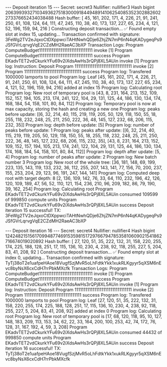 --- Deposit iteration 15 ---
Secret: secret3
Nullifier: nullifier3
Hash bigint 20639939327103493627518300091844948914106254085352302882602273376652434038488
Hash buffer: [
   45, 161, 202, 171,   4, 226,  21,  91,
  241, 250,  61, 108, 124,  64, 111,  47,
  245, 110,  38,  40, 173, 137, 227,  65,
  234,   4, 121,  52, 196, 159,  94, 216
]
Constructing deposit transaction...
✅ Found empty slot at index 15, updating...
Transaction confirmed with signature: 3FeWg2TV2eJqxoCtDXppwciTAHtNwhQDje6ZhjZN7mP6nN4qKADygeqPs9JSfGVrLqrvgVqE2CZdMH2RaeAC3bXP
Transaction Logs:
Program ComputeBudget111111111111111111111111111111 invoke [1]
Program ComputeBudget111111111111111111111111111111 success
Program EKadvTET2vdCkurkYFu69v2iXdsAwHs3rQPj8XL5AUin invoke [1]
Program log: Instruction: Deposit
Program 11111111111111111111111111111111 invoke [2]
Program 11111111111111111111111111111111 success
Program log: Transfered 1000000 lamports to pool
Program log: Leaf [45, 161, 202, 171, 4, 226, 21, 91, 241, 250, 61, 108, 124, 64, 111, 47, 245, 110, 38, 40, 173, 137, 227, 65, 234, 4, 121, 52, 196, 159, 94, 216] 
added at index 15
Program log: Calculating root
Program log: New root of temporary pool is [43, 8, 231, 164, 213, 152, 109, 152, 157, 194, 105, 213, 174, 241, 122, 104, 29, 131, 125, 44, 186, 130, 134, 174, 168, 184, 54, 158, 101, 80, 84, 112]
Program log: Temporary pool is now at max capacity, storing the hash and creating a new one
Program log: peaks before update: [[6, 32, 214, 40, 115, 219, 119, 205, 50, 129, 118, 150, 55, 18, 255, 118, 232, 248, 25, 211, 250, 222, 36, 48, 145, 127, 232, 68, 206, 115, 232, 35]]
Program log: depth before update: [5]
Program log: number of peaks before update: 1
Program log: peaks after update: [[6, 32, 214, 40, 115, 219, 119, 205, 50, 129, 118, 150, 55, 18, 255, 118, 232, 248, 25, 211, 250, 222, 36, 48, 145, 127, 232, 68, 206, 115, 232, 35], [43, 8, 231, 164, 213, 152, 109, 152, 157, 194, 105, 213, 174, 241, 122, 104, 29, 131, 125, 44, 186, 130, 134, 174, 168, 184, 54, 158, 101, 80, 84, 112]]
Program log: depth after update: [5, 4]
Program log: number of peaks after update: 2
Program log: New batch number 3
Program log: New root of the whole tree: [36, 181, 148, 69, 199, 223, 135, 143, 119, 133, 232, 36, 112, 255, 207, 143, 141, 77, 156, 70, 200, 237, 155, 253, 204, 29, 123, 96, 191, 247, 144, 141]
Program log: Computed deep root with target depth: 8 
[2, 136, 109, 142, 76, 33, 64, 110, 232, 196, 42, 126, 120, 109, 189, 47, 56, 52, 110, 121, 154, 236, 210, 96, 209, 182, 86, 79, 190, 39, 162, 254]
Program log: Calculating root
Program EKadvTET2vdCkurkYFu69v2iXdsAwHs3rQPj8XL5AUin consumed 109599 of 999850 compute units
Program EKadvTET2vdCkurkYFu69v2iXdsAwHs3rQPj8XL5AUin success
Deposit iteration 15 successful! TX: 3FeWg2TV2eJqxoCtDXppwciTAHtNwhQDje6ZhjZN7mP6nN4qKADygeqPs9JSfGVrLqrvgVqE2CZdMH2RaeAC3bXP

--- Deposit iteration 16 ---
Secret: secret4
Nullifier: nullifier4
Hash bigint 12424821515617099487746915359815172976679478535810609021541862716674019020892
Hash buffer: [
   27, 120,  51,  35, 222, 132,  31, 158,
  220, 255, 174, 225, 188, 128, 251,  17,
  115, 136,  10, 230,   4, 238,  92, 118,
  255, 227,   5, 204,  83,  41, 208,  92
]
Constructing deposit transaction...
✅ Found empty slot at index 0, updating...
Transaction confirmed with signature: TyTj38oT2e1uafpeHAoe18VugfSzjMvR5oLhFdtkYkk1xukRLKgyyr5qXSM6nEvc8byNsX6cxCdH7rrPbkMXcfk
Transaction Logs:
Program ComputeBudget111111111111111111111111111111 invoke [1]
Program ComputeBudget111111111111111111111111111111 success
Program EKadvTET2vdCkurkYFu69v2iXdsAwHs3rQPj8XL5AUin invoke [1]
Program log: Instruction: Deposit
Program 11111111111111111111111111111111 invoke [2]
Program 11111111111111111111111111111111 success
Program log: Transfered 1000000 lamports to pool
Program log: Leaf [27, 120, 51, 35, 222, 132, 31, 158, 220, 255, 174, 225, 188, 128, 251, 17, 115, 136, 10, 230, 4, 238, 92, 118, 255, 227, 5, 204, 83, 41, 208, 92] 
added at index 0
Program log: Calculating root
Program log: New root of temporary pool is [17, 68, 120, 118, 95, 10, 127, 148, 183, 209, 113, 153, 34, 62, 22, 33, 164, 200, 100, 253, 42, 74, 172, 76, 128, 31, 167, 192, 4, 59, 3, 208]
Program EKadvTET2vdCkurkYFu69v2iXdsAwHs3rQPj8XL5AUin consumed 44432 of 999850 compute units
Program EKadvTET2vdCkurkYFu69v2iXdsAwHs3rQPj8XL5AUin success
Deposit iteration 16 successful! TX: TyTj38oT2e1uafpeHAoe18VugfSzjMvR5oLhFdtkYkk1xukRLKgyyr5qXSM6nEvc8byNsX6cxCdH7rrPbkMXcfk